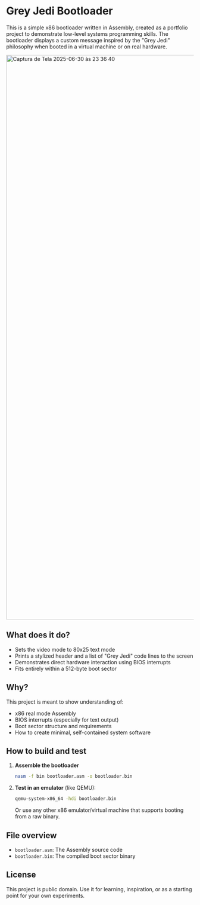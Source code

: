# Grey Jedi Bootloader

This is a simple x86 bootloader written in Assembly, created as a portfolio project to demonstrate low-level systems programming skills. The bootloader displays a custom message inspired by the "Grey Jedi" philosophy when booted in a virtual machine or on real hardware.

<img width="1512" alt="Captura de Tela 2025-06-30 às 23 36 40" src="https://github.com/user-attachments/assets/2dcbb887-63d0-4375-a348-8075942addea" />


## What does it do?
- Sets the video mode to 80x25 text mode
- Prints a stylized header and a list of "Grey Jedi" code lines to the screen
- Demonstrates direct hardware interaction using BIOS interrupts
- Fits entirely within a 512-byte boot sector

## Why?
This project is meant to show understanding of:
- x86 real mode Assembly
- BIOS interrupts (especially for text output)
- Boot sector structure and requirements
- How to create minimal, self-contained system software

## How to build and test
1. **Assemble the bootloader**
   ```sh
   nasm -f bin bootloader.asm -o bootloader.bin
   ```
2. **Test in an emulator** (like QEMU):
   ```sh
   qemu-system-x86_64 -hdi bootloader.bin
   ```
   Or use any other x86 emulator/virtual machine that supports booting from a raw binary.


## File overview
- `bootloader.asm`: The Assembly source code
- `bootloader.bin`: The compiled boot sector binary

## License
This project is public domain. Use it for learning, inspiration, or as a starting point for your own experiments.
